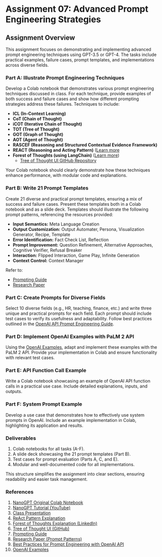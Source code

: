 # Assignment 07: Advanced Prompt Engineering Strategies

## Assignment Overview

This assignment focuses on demonstrating and implementing advanced prompt engineering techniques using GPT-3.5 or GPT-4. The tasks include practical examples, failure cases, prompt templates, and implementations across diverse fields.

### Part A: Illustrate Prompt Engineering Techniques

Develop a Colab notebook that demonstrates various prompt engineering techniques discussed in class. For each technique, provide examples of both success and failure cases and show how different prompting strategies address these failures. Techniques to include:  

- **ICL (In-Context Learning)**  
- **CoT (Chain of Thought)**  
- **iCOT (Iterative Chain of Thought)**  
- **TOT (Tree of Thought)**  
- **GOT (Graph of Thought)**  
- **AOT (Agent of Thought)**  
- **RASCEF (Reasoning and Structured Contextual Evidence Framework)**  
- **REACT (Reasoning and Acting Pattern)** ([Learn more](https://til.simonwillison.net/llms/python-react-pattern#:~:text=The%20ReAct%20pattern%20(for%20Reason,results%20back%20into%20the%20LLM.))  
- **Forest of Thoughts (using LangChain)** ([Learn more](https://www.linkedin.com/posts/richard-walker-a18528_forest-of-thoughts-boosting-large-language-activity-7073925128778067968-xAHN/))  
  - [Tree of Thought UI GitHub Repository](https://github.com/mazewoods/tree-of-thought-ui)

Your Colab notebook should clearly demonstrate how these techniques enhance performance, with modular code and explanations.

### Part B: Write 21 Prompt Templates

Create 21 diverse and practical prompt templates, ensuring a mix of success and failure cases. Present these templates both in a Colab notebook and as a slide deck. Templates should illustrate the following prompt patterns, referencing the resources provided:  

- **Input Semantics:** Meta Language Creation  
- **Output Customization:** Output Automater, Persona, Visualization Generator, Recipe, Template  
- **Error Identification:** Fact Check List, Reflection  
- **Prompt Improvement:** Question Refinement, Alternative Approaches, Cognitive Verifier, Refusal Breaker  
- **Interaction:** Flipped Interaction, Game Play, Infinite Generation  
- **Context Control:** Context Manager  

Refer to:

- [Prompting Guide](https://www.promptingguide.ai/papers)
- [Research Paper](https://arxiv.org/pdf/2302.11382.pdf)

### Part C: Create Prompts for Diverse Fields

Select 10 diverse fields (e.g., HR, teaching, finance, etc.) and write three unique and practical prompts for each field. Each prompt should include test cases to verify its usefulness and adaptability. Follow best practices outlined in the [OpenAI API Prompt Engineering Guide](https://help.openai.com/en/articles/6654000-best-practices-for-prompt-engineering-with-openai-api).

### Part D: Implement OpenAI Examples with PaLM 2 API

Using the [OpenAI Examples](https://platform.openai.com/examples), adapt and implement these examples with the PaLM 2 API. Provide your implementation in Colab and ensure functionality with relevant test cases.

### Part E: API Function Call Example

Write a Colab notebook showcasing an example of OpenAI API function calls in a practical use case. Include detailed explanations, inputs, and outputs.

### Part F: System Prompt Example

Develop a use case that demonstrates how to effectively use system prompts in OpenAI. Include an example implementation in Colab, highlighting its application and results.

### Deliverables

1. Colab notebooks for all tasks (A-F).
2. A slide deck showcasing the 21 prompt templates (Part B).  
3. Test cases for prompt evaluation (Parts A, C, and E).  
4. Modular and well-documented code for all implementations.  

This structure simplifies the assignment into clear sections, ensuring readability and easier task management.

### References

1. [NanoGPT Original Colab Notebook](https://colab.research.google.com/drive/1JMLa53HDuA-i7ZBmqV7ZnA3c_fvtXnx-?usp=sharing)
2. [NanoGPT Tutorial (YouTube)](https://www.youtube.com/watch?v=kCc8FmEb1nY&t=18s)
3. [Class Presentation](https://docs.google.com/presentation/d/1fk8QlODYkBTTH4ftw8M7Sw_tmhJa8KB97s7dYP6s4mI/edit#slide=id.g24535d0c6d4_0_178)
4. [ReAct Pattern Explanation](https://til.simonwillison.net/llms/python-react-pattern#:~:text=The%20ReAct%20pattern%20for%20Reason,results%20back%20into%20the%20LLM.)
5. [Forest of Thoughts Explanation (LinkedIn)](https://www.linkedin.com/posts/richard-walker-a18528_forest-of-thoughts-boosting-large-language-activity-7073925128778067968-xAHN/)
6. [Tree of Thought UI (GitHub)](https://github.com/mazewoods/tree-of-thought-ui)
7. [Prompting Guide](https://www.promptingguide.ai/papers)
8. [Research Paper (Prompt Patterns)](https://arxiv.org/pdf/2302.11382.pdf)
9. [Best Practices for Prompt Engineering with OpenAI API](https://help.openai.com/en/articles/6654000-best-practices-for-prompt-engineering-with-openai-api)
10. [OpenAI Examples](https://platform.openai.com/examples)
